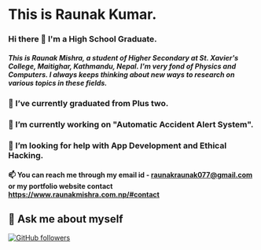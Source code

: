 
<!--
**Raunakkumarr/Raunakkumarr** is a ✨ _special_ ✨ repository because its `README.md` (this file) appears on your GitHub profile.

Here are some ideas to get you started:

- 🔭 I’m currently working on ...
- 🌱 I’m currently learning ...
- 👯 I’m looking to collaborate on ...
- 🤔 I’m looking for help with ...
- 💬 Ask me about ...
- 📫 How to reach me: ...
- 😄 Pronouns: ...
- ⚡ Fun fact: ...
-->

# This is Raunak Kumar.
### Hi there 👋 I'm a High School Graduate.
#####  This is Raunak Mishra, a student of Higher Secondary at St. Xavier's College, Maitighar, Kathmandu, Nepal. I'm very fond of Physics and Computers. I always keeps thinking about new ways to research on various topics in these fields.
### 🌱 I’ve currently graduated from Plus two.
### 🔭 I’m currently working on "Automatic Accident Alert System".
### 🤔 I’m looking for help with App Development and Ethical Hacking.
#### 📫 You can reach me through my email id - raunakraunak077@gmail.com or my portfolio website contact https://www.raunakmishra.com.np/#contact
## 💬 Ask me about myself
<p>
  <a href="https://github.com/Raunakkumarr">
    <img alt="GitHub followers" src="https://img.shields.io/github/followers/Raunakkumarr?label=Follow%20me&style=social">
  </a>
</p>
